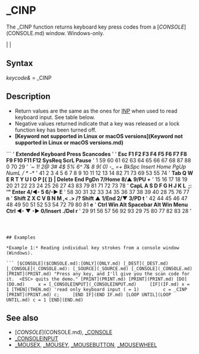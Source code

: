 # _CINP

The _CINP function returns keyboard key press codes from a [$CONSOLE]($CONSOLE.md) window. Windows-only.

  

|  |

## Syntax

*keycode&* = _CINP
  

## Description

* Return values are the same as the ones for [INP](INP.md) when used to read keyboard input. See table below.
* Negative values returned indicate that a key was released or a lock function key has been turned off.
* **[Keyword not supported in Linux or macOS versions](Keyword not supported in Linux or macOS versions.md)**

``` '                            **Extended Keyboard Press Scancodes** ' ' **Esc  F1 F2 F3 F4 F5 F6 F7 F8 F9 F10  F11 F12   SysReq ScrL Pause** '  1   59 60 61 62 63 64 65 66 67 68   87  88     0     70    29 ' **`~  1! 2@ 3# 4$ 5% 6^ 7& 8* 9( 0) -_ =+ BkSpc  Insert Home PgUp   NumL   /     *    -** '  41 2  3  4  5  6  7  8  9  10 11 12 13  14     82    71    73     69    53    55   74 ' **Tab  Q  W  E  R  T  Y  U  I  O  P  [{ ]} \|    Delete End  PgDn   7/Home 8/▲  9/PU  +**  '  15  16 17 18 19 20 21 22 23 24 25 26 27 43     83    79    81     71    72    73   78 ' **CapL  A  S  D  F  G  H  J  K  L  ;: '"  Enter                     4/◄-   5    6/-►  E** '  58   30 31 32 33 34 35 36 37 38 39 40   28                        75    76    77   **n** ' **Shift  Z  X  C  V  B  N  M  ,< .> /?    Shift         ▲           1/End  2/▼  3/PD  t** '  42    44 45 46 47 48 49 50 51 52 53     54           72           79    80    81   **e** ' **Ctrl Win Alt    Spacebar    Alt Win Menu Ctrl     ◄-  ▼   -►      0/Insert    ./Del r** '  29  91  56        57       56  92   93  29       75  80  77       82          83   28 '  
```

  

## Examples

*Example 1:* Reading individual key strokes from a console window (Windows).

``` [$CONSOLE]($CONSOLE.md):[ONLY](ONLY.md) [_DEST](_DEST.md) [_CONSOLE](_CONSOLE.md): [_SOURCE](_SOURCE.md) [_CONSOLE](_CONSOLE.md)  [PRINT](PRINT.md) "Press any key, and I'll give you the scan code for it.  <ESC> quits the demo." [PRINT](PRINT.md) [PRINT](PRINT.md) [DO](DO.md)     x = [_CONSOLEINPUT](_CONSOLEINPUT.md)     [IF](IF.md) x = 1 [THEN](THEN.md) 'read only keyboard input ( = 1)         c = _CINP         [PRINT](PRINT.md) c;     [END IF](END IF.md) [LOOP UNTIL](LOOP UNTIL.md) c = 1 [END](END.md)  
```

  

## See also

* [$CONSOLE]($CONSOLE.md), [_CONSOLE](_CONSOLE.md)
* [_CONSOLEINPUT](_CONSOLEINPUT.md)
* [_MOUSEX](_MOUSEX.md), [_MOUSEY](_MOUSEY.md), [_MOUSEBUTTON](_MOUSEBUTTON.md), [_MOUSEWHEEL](_MOUSEWHEEL.md)

  
